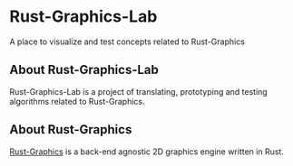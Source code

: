 Rust-Graphics-Lab
=================

A place to visualize and test concepts related to Rust-Graphics

## About Rust-Graphics-Lab

Rust-Graphics-Lab is a project of translating, prototyping and testing algorithms related to Rust-Graphics. 

## About Rust-Graphics

[Rust-Graphics](https://github.com/bvssvni/rust-graphics) is a back-end agnostic 2D graphics engine written in Rust.
